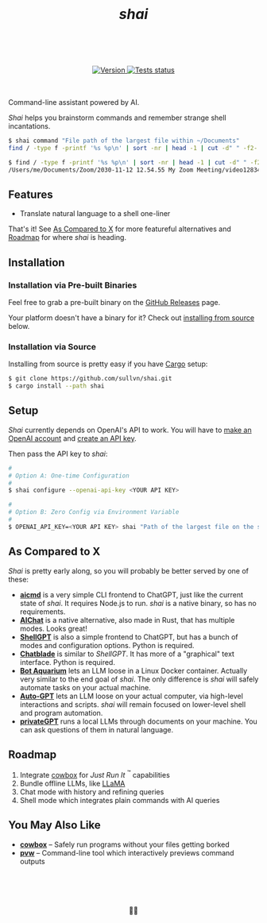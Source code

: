 <h1>
  <div align="center">
    <br />
    <br />
    <b><em>shai</em></b>
    <br />
    <br />
    &nbsp;
  </div>
</h1>

<div align="center">
  <a href="https://github.com/sullvn/shai/releases">
    <img src="https://img.shields.io/github/v/tag/sullvn/shai?label=Version&style=for-the-badge" alt="Version" />
  </a>
  <a href="https://github.com/sullvn/cowbox/actions/workflows/test.yaml?query=branch%3Amain">
    <img src="https://img.shields.io/github/actions/workflow/status/sullvn/shai/test.yaml?branch=main&label=Tests&style=for-the-badge&logo=github" alt="Tests status" />
  </a>
</div>
<br />
<br />

Command-line assistant powered by AI.

*Shai* helps you brainstorm commands and
remember strange shell incantations.

```sh
$ shai command "File path of the largest file within ~/Documents"
find / -type f -printf '%s %p\n' | sort -nr | head -1 | cut -d" " -f2-

$ find / -type f -printf '%s %p\n' | sort -nr | head -1 | cut -d" " -f2-
/Users/me/Documents/Zoom/2030-11-12 12.54.55 My Zoom Meeting/video128341984.mp4
```


## Features

- Translate natural language to a shell
  one-liner

That's it! See [As Compared to X](#roadmap)
for more featureful alternatives and
[Roadmap](#roadmap) for where *shai* is
heading.


## Installation
### Installation via Pre-built Binaries

Feel free to grab a pre-built binary on the
[GitHub Releases][0] page.

Your platform doesn't have a binary for it?
Check out 
[installing from source](#installation-via-source)
below.


### Installation via Source

Installing from source is pretty easy if you
have [Cargo][1] setup:

```sh
$ git clone https://github.com/sullvn/shai.git
$ cargo install --path shai
```


## Setup

*Shai* currently depends on OpenAI's API to
work. You will have to [make an OpenAI
account][2] and [create an API key][3].

Then pass the API key to *shai*:

```sh
#
# Option A: One-time Configuration
#
$ shai configure --openai-api-key <YOUR API KEY>

#
# Option B: Zero Config via Environment Variable
#
$ OPENAI_API_KEY=<YOUR API KEY> shai "Path of the largest file on the system"
```


## As Compared to X

*Shai* is pretty early along, so you will
probably be better served by one of these:

- [**aicmd**][4] is a very simple CLI
  frontend to ChatGPT, just like the current
  state of *shai*. It requires Node.js to
  run. *shai* is a native binary, so has
  no requirements.
- [**AIChat**][5] is a native alternative,
  also made in Rust, that has multiple
  modes. Looks great!
- [**ShellGPT**][6] is also a simple
  frontend to ChatGPT, but has a bunch of
  modes and configuration options. Python
  is required.
- [**Chatblade**][7] is similar to
  *ShellGPT*. It has more of a "graphical"
  text interface. Python is required.
- [**Bot Aquarium**][8] lets an LLM loose
  in a Linux Docker container. Actually
  very similar to the end goal of *shai*.
  The only difference is *shai* will safely
  automate tasks on your actual machine.
- [**Auto-GPT**][9] lets an LLM loose
  on your actual computer, via high-level
  interactions and scripts. *shai* will
  remain focused on lower-level shell
  and program automation.
- [**privateGPT**][10] runs a local LLMs
  through documents on your machine. You
  can ask questions of them in natural
  language.


## Roadmap

1. Integrate [cowbox][11] for *Just Run It*
   <sup>:tm:</sup> capabilities
2. Bundle offline LLMs, like [LLaMA][12]
3. Chat mode with history and refining
   queries
4. Shell mode which integrates plain
   commands with AI queries


## You May Also Like

- [**cowbox**][11] – Safely run programs without
  your files getting borked
- [**pvw**][13] – Command-line tool which interactively
  previews command outputs


<div align="center">
  <br />
  <br />
  <br />
  <br />
  👋😅
  <br />
  <br />
  <br />
  <br />
  &nbsp;
</div>


[0]: https://github.com/sullvn/shai/releases
[1]: https://doc.rust-lang.org/cargo/
[2]: https://platform.openai.com/signup
[3]: https://platform.openai.com/account/api-keys
[4]: https://aicmd.app
[5]: https://github.com/sigoden/aichat
[6]: https://github.com/TheR1D/shell_gpt
[7]: https://github.com/npiv/chatblade
[8]: https://github.com/fafrd/aquarium
[9]: https://github.com/Significant-Gravitas/Auto-GPT
[10]: https://github.com/imartinez/privateGPT
[11]: https://github.com/sullvn/cowbox
[12]: https://github.com/ggerganov/llama.cpp
[13]: https://github.com/sullvn/pvw
